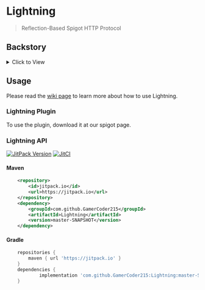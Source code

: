 # Lightning
> Reflection-Based Spigot HTTP Protocol

## Backstory
<details>
  <summary>Click to View</summary>
  
  I was looking around to see why nobody had thought of an idea to use HTTP Requests for the Spigot API, and wondered how useful it would be for external applications to   easily send GET requests to fetch and execute methods. Then this was born.
</details>

## Usage
Please read the [wiki page](https://github.com/GamerCoder215/Lightning/wiki) to learn more about how to use Lightning.
### Lightning Plugin
To use the plugin, download it at our spigot page.

### Lightning API
[![JitPack Version](https://jitpack.io/v/GamerCoder215/Lightning.svg)](https://jitpack.io/#GamerCoder215/Lightning)
[![JitCI](https://jitci.com/gh/GamerCoder215/Lightning/svg)](https://jitci.com/gh/GamerCoder215/Lightning)
#### Maven
```xml
	<repository>
	    <id>jitpack.io</id>
	    <url>https://jitpack.io</url>
	</repository>
	<dependency>
	    <groupId>com.github.GamerCoder215</groupId>
	    <artifactId>Lightning</artifactId>
	    <version>master-SNAPSHOT</version>
	</dependency>
```
#### Gradle
```gradle
	repositories {
		maven { url 'https://jitpack.io' }
	}
	dependencies {
	        implementation 'com.github.GamerCoder215:Lightning:master-SNAPSHOT'
	}
```
